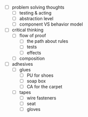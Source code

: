 - [ ] problem solving thoughts
	- [ ] testing & acting
	- [ ] abstraction level
	- [ ] component VS behavior model
- [ ] critical thinking
	- [ ] flow of proof
		- [ ] the path about rules
		- [ ] tests
		- [ ] effects
	- [ ] composition
- [ ] adhesives
	- [ ] glues
		- [ ] PU for shoes
		- [ ] soap box
		- [ ] CA for the carpet
	- [ ] tapes
		- [ ] wire fasteners
		- [ ] seat
		- [ ] gloves
 
<!--stackedit_data:
eyJoaXN0b3J5IjpbLTgxMjcyODA4MV19
-->